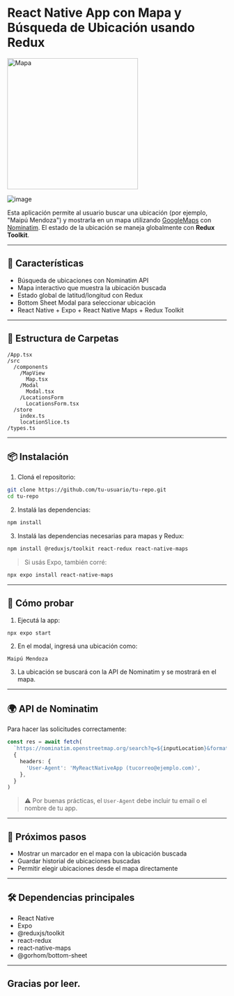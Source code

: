 # React Native App con Mapa y Búsqueda de Ubicación usando Redux

<img src="https://github.com/user-attachments/assets/7a4e0b94-bcd2-49ea-bff8-794d3ae61747" alt="Mapa" width="300"/>

![image](https://github.com/user-attachments/assets/82a6c0e5-252f-4b21-a25c-8ebfdc56bc26)

Esta aplicación permite al usuario buscar una ubicación (por ejemplo, "Maipú Mendoza") y mostrarla en un mapa utilizando [GoogleMaps](https://github.com/react-native-maps/react-native-maps) con [Nominatim](https://nominatim.openstreetmap.org/). El estado de la ubicación se maneja globalmente con **Redux Toolkit**.

---

## 🚀 Características

- Búsqueda de ubicaciones con Nominatim API
- Mapa interactivo que muestra la ubicación buscada
- Estado global de latitud/longitud con Redux
- Bottom Sheet Modal para seleccionar ubicación
- React Native + Expo + React Native Maps + Redux Toolkit

---

## 📁 Estructura de Carpetas

```
/App.tsx
/src
  /components
    /MapView
      Map.tsx
    /Modal
      Modal.tsx
    /LocationsForm
      LocationsForm.tsx
  /store
    index.ts
    locationSlice.ts
/types.ts
```

---

## 📦 Instalación

1. Cloná el repositorio:

```bash
git clone https://github.com/tu-usuario/tu-repo.git
cd tu-repo
```

2. Instalá las dependencias:

```bash
npm install
```

3. Instalá las dependencias necesarias para mapas y Redux:

```bash
npm install @reduxjs/toolkit react-redux react-native-maps
```

> Si usás Expo, también corré:

```bash
npx expo install react-native-maps
```

---

## 🧪 Cómo probar

1. Ejecutá la app:

```bash
npx expo start
```

2. En el modal, ingresá una ubicación como:

```
Maipú Mendoza
```

3. La ubicación se buscará con la API de Nominatim y se mostrará en el mapa.

---

## 🌍 API de Nominatim

Para hacer las solicitudes correctamente:

```ts
const res = await fetch(
  `https://nominatim.openstreetmap.org/search?q=${inputLocation}&format=json`,
  {
    headers: {
      'User-Agent': 'MyReactNativeApp (tucorreo@ejemplo.com)',
    },
  }
)
```

> ⚠️ Por buenas prácticas, el `User-Agent` debe incluir tu email o el nombre de tu app.

---

## 🧠 Próximos pasos

- Mostrar un marcador en el mapa con la ubicación buscada
- Guardar historial de ubicaciones buscadas
- Permitir elegir ubicaciones desde el mapa directamente

---

## 🛠 Dependencias principales

- React Native
- Expo
- @reduxjs/toolkit
- react-redux
- react-native-maps
- @gorhom/bottom-sheet

---

## Gracias por leer.
